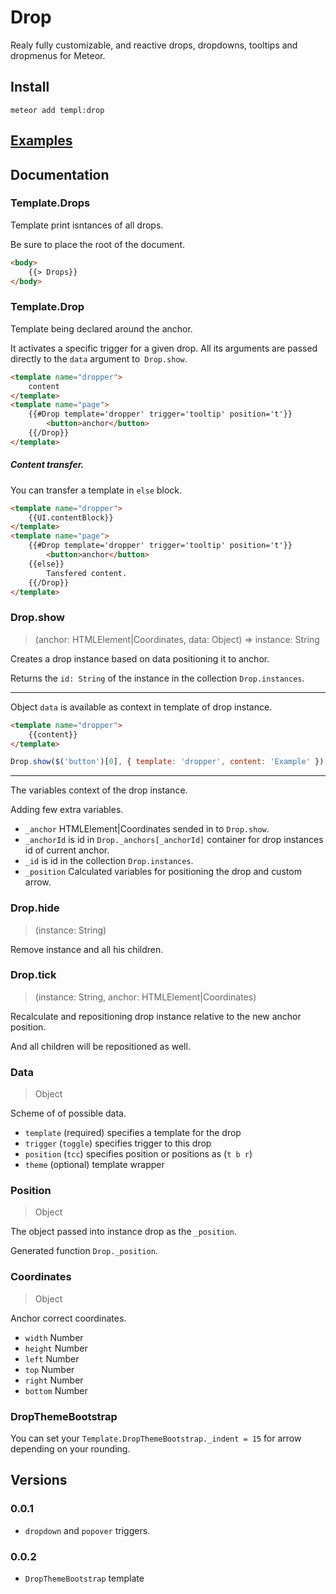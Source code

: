 # Drop

Realy fully customizable, and reactive drops, dropdowns, tooltips and dropmenus for Meteor.

## Install

```
meteor add templ:drop
```

## [Examples](http://templ.meteor.com/drop)

## Documentation

### Template.Drops

Template print isntances of all drops.

Be sure to place the root of the document.

```html
<body>
    {{> Drops}}
</body>
```

### Template.Drop

Template being declared around the anchor.

It activates a specific trigger for a given drop. All its arguments are passed directly to the `data` argument to` Drop.show`.

```html
<template name="dropper">
    content
</template>
<template name="page">
    {{#Drop template='dropper' trigger='tooltip' position='t'}}
        <button>anchor</button>
    {{/Drop}}
</template>
```

##### Content transfer.

You can transfer a template in `else` block.

```html
<template name="dropper">
    {{UI.contentBlock}}
</template>
<template name="page">
    {{#Drop template='dropper' trigger='tooltip' position='t'}}
        <button>anchor</button>
    {{else}}
        Tansfered content.
    {{/Drop}}
</template>
```

### Drop.show
> (anchor: HTMLElement|Coordinates, data: Object) => instance: String

Creates a drop instance based on data positioning it to anchor.

Returns the `id: String` of the instance in the collection `Drop.instances`.

---

Object `data` is available as context in template of drop instance.

```html
<template name="dropper">
    {{content}}
</template>
```

```js
Drop.show($('button')[0], { template: 'dropper', content: 'Example' });
```

---

The variables context of the drop instance.

Adding few extra variables.

* `_anchor` HTMLElement|Coordinates sended in to `Drop.show`.
* `_anchorId` is id in `Drop._anchors[_anchorId]` container for drop instances id of current anchor.
* `_id` is id in the collection `Drop.instances`.
* `_position` Calculated variables for positioning the drop and custom arrow.

### Drop.hide
> (instance: String)

Remove instance and all his children.

### Drop.tick
> (instance: String, anchor: HTMLElement|Coordinates)

Recalculate and repositioning drop instance relative to the new anchor position.

And all children will be repositioned as well.

### Data
> Object

Scheme of of possible data.

* `template` (required) specifies a template for the drop
* `trigger` (`toggle`) specifies trigger to this drop
* `position` (`tcc`) specifies position or positions as (`t b r`)
* `theme` (optional) template wrapper

### Position
> Object

The object passed into instance drop as the `_position`.

Generated function `Drop._position`.

### Coordinates
> Object

Anchor correct coordinates.

* `width` Number
* `height` Number
* `left` Number
* `top` Number
* `right` Number
* `bottom` Number

### DropThemeBootstrap

You can set your `Template.DropThemeBootstrap._indent = 15` for arrow depending on your rounding.

## Versions

### 0.0.1

* `dropdown` and `popover` triggers.

### 0.0.2

* `DropThemeBootstrap` template